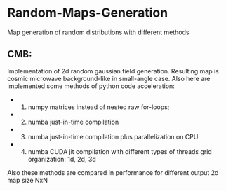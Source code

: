 # Random-Maps-Generation
Map generation of random distributions with different methods

## CMB: 
Implementation of 2d random gaussian field generation. Resulting map is cosmic microwave background-like in small-angle case. Also here are implemented some methods of python code acceleration: 
* 1) numpy matrices instead of nested raw for-loops;
* 2) numba just-in-time compilation
* 3) numba just-in-time compilation plus parallelization on CPU
* 4) numba CUDA jit compilation with different types of threads grid organization: 1d, 2d, 3d

Also these methods are compared in performance for different output 2d map size NxN
